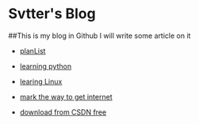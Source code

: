 Svtter's Blog
======

##This is my blog in Github
I will write some article on it

- [planList](planList/planList.md)

- [learning python](python/index.md)

- [learing Linux](Linux/index.md)

- [mark the way to get internet](http://blog.segmentfault.com/wapeyang/1190000000489420)

- [download from CSDN free](http://www.juming.com/csdn/)

